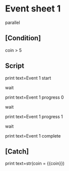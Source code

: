 # Event sheet 1

parallel

## [Condition]

coin > 5

## Script

print
  text=Event 1 start

wait

print
  text=Event 1 progress 0

wait

print
  text=Event 1 progress 1

wait

print
  text=Event 1 complete

## [Catch]

print
  text=str(coin = {{coin}})